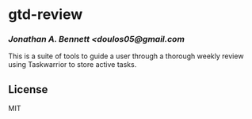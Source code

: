 # gtd-review
### _Jonathan A. Bennett <doulos05@gmail.com_

This is a suite of tools to guide a user through a thorough weekly review using Taskwarrior to store active tasks.

## License

MIT

